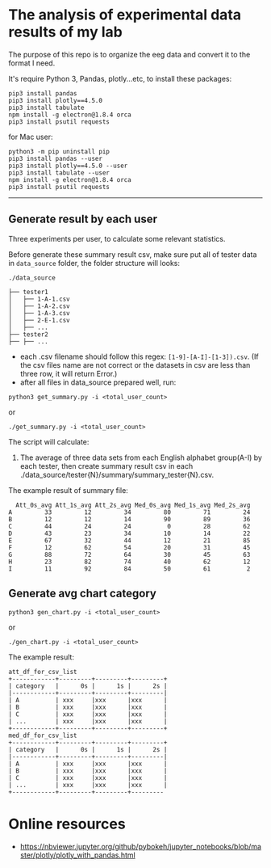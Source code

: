 # The analysis of experimental data results of my lab

The purpose of this repo is to organize the eeg data and convert it to the format I need.

It's require Python 3, Pandas, plotly...etc, to install these packages:

```
pip3 install pandas
pip3 install plotly==4.5.0
pip3 install tabulate
npm install -g electron@1.8.4 orca
pip3 install psutil requests
```

for Mac user:

```
python3 -m pip uninstall pip
pip3 install pandas --user
pip3 install plotly==4.5.0 --user
pip3 install tabulate --user
npm install -g electron@1.8.4 orca
pip3 install psutil requests
```

---


## Generate result by each user

Three experiments per user, to calculate some relevant statistics.

Before generate these summary result csv, make sure put all of tester data in `data_source` folder, the folder structure will looks:

```
./data_source

├── tester1
│   ├── 1-A-1.csv
│   ├── 1-A-2.csv
│   ├── 1-A-3.csv
│   ├── 2-E-1.csv
│   ├── ...
├── tester2
├── ├── ...
```

* each .csv filename should follow this regex: `[1-9]-[A-I]-[1-3]).csv`. (If the csv files name are not correct or the datasets in csv are less than three row, it will return Error.)
* after all files in data_source prepared well, run:

```Shell
python3 get_summary.py -i <total_user_count>
```

or

```Shell
./get_summary.py -i <total_user_count>
```

The script will calculate:

1.  The average of three data sets from each English alphabet group(A-I) by each tester, then create summary result csv in each ./data_source/tester{N}/summary/summary_tester{N}.csv.

The example result of summary file:

```
  Att_0s_avg Att_1s_avg Att_2s_avg Med_0s_avg Med_1s_avg Med_2s_avg
A         33         12         34         80         71         24
B         12         12         14         90         89         36
C         44         24         24          0         28         62
D         43         23         34         10         14         22
E         67         32         44         12         21         85
F         12         62         54         20         31         45
G         88         72         64         30         45         63
H         23         82         74         40         62         12
I         11         92         84         50         61          2
```

## Generate avg chart category

```Shell
python3 gen_chart.py -i <total_user_count>
```

or

```Shell
./gen_chart.py -i <total_user_count>
```

The example result:

```
att_df_for_csv_list
+------------+---------+---------+---------+
| category   |      0s |      1s |      2s |
|------------+---------+---------+---------|
| A          | xxx     |xxx      |xxx      |
| B          | xxx     |xxx      |xxx      |
| C          | xxx     |xxx      |xxx      |
| ...        | xxx     |xxx      |xxx      |
+------------+---------+---------+---------+
med_df_for_csv_list
+------------+---------+---------+---------+
| category   |      0s |      1s |      2s |
|------------+---------+---------+---------|
| A          | xxx     |xxx      |xxx      |
| B          | xxx     |xxx      |xxx      |
| C          | xxx     |xxx      |xxx      |
| ...        | xxx     |xxx      |xxx      |
+------------+---------+---------+---------
```


# Online resources

* https://nbviewer.jupyter.org/github/pybokeh/jupyter_notebooks/blob/master/plotly/plotly_with_pandas.html